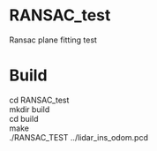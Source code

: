 # RANSAC_test
Ransac plane fitting test  
# Build  
cd RANSAC_test  
mkdir build  
cd build  
make  
./RANSAC_TEST ../lidar_ins_odom.pcd  

